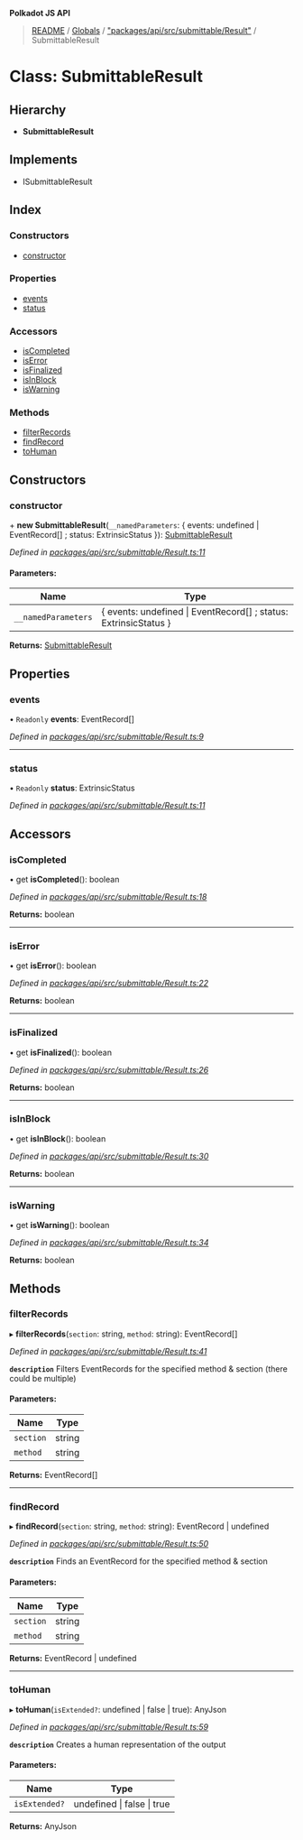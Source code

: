 **Polkadot JS API**

> [README](../README.md) / [Globals](../globals.md) / ["packages/api/src/submittable/Result"](../modules/_packages_api_src_submittable_result_.md) / SubmittableResult

# Class: SubmittableResult

## Hierarchy

* **SubmittableResult**

## Implements

* ISubmittableResult

## Index

### Constructors

* [constructor](_packages_api_src_submittable_result_.submittableresult.md#constructor)

### Properties

* [events](_packages_api_src_submittable_result_.submittableresult.md#events)
* [status](_packages_api_src_submittable_result_.submittableresult.md#status)

### Accessors

* [isCompleted](_packages_api_src_submittable_result_.submittableresult.md#iscompleted)
* [isError](_packages_api_src_submittable_result_.submittableresult.md#iserror)
* [isFinalized](_packages_api_src_submittable_result_.submittableresult.md#isfinalized)
* [isInBlock](_packages_api_src_submittable_result_.submittableresult.md#isinblock)
* [isWarning](_packages_api_src_submittable_result_.submittableresult.md#iswarning)

### Methods

* [filterRecords](_packages_api_src_submittable_result_.submittableresult.md#filterrecords)
* [findRecord](_packages_api_src_submittable_result_.submittableresult.md#findrecord)
* [toHuman](_packages_api_src_submittable_result_.submittableresult.md#tohuman)

## Constructors

### constructor

\+ **new SubmittableResult**(`__namedParameters`: { events: undefined \| EventRecord[] ; status: ExtrinsicStatus  }): [SubmittableResult](_packages_api_src_submittable_result_.submittableresult.md)

*Defined in [packages/api/src/submittable/Result.ts:11](https://github.com/polkadot-js/api/blob/ee6b6da02/packages/api/src/submittable/Result.ts#L11)*

#### Parameters:

Name | Type |
------ | ------ |
`__namedParameters` | { events: undefined \| EventRecord[] ; status: ExtrinsicStatus  } |

**Returns:** [SubmittableResult](_packages_api_src_submittable_result_.submittableresult.md)

## Properties

### events

• `Readonly` **events**: EventRecord[]

*Defined in [packages/api/src/submittable/Result.ts:9](https://github.com/polkadot-js/api/blob/ee6b6da02/packages/api/src/submittable/Result.ts#L9)*

___

### status

• `Readonly` **status**: ExtrinsicStatus

*Defined in [packages/api/src/submittable/Result.ts:11](https://github.com/polkadot-js/api/blob/ee6b6da02/packages/api/src/submittable/Result.ts#L11)*

## Accessors

### isCompleted

• get **isCompleted**(): boolean

*Defined in [packages/api/src/submittable/Result.ts:18](https://github.com/polkadot-js/api/blob/ee6b6da02/packages/api/src/submittable/Result.ts#L18)*

**Returns:** boolean

___

### isError

• get **isError**(): boolean

*Defined in [packages/api/src/submittable/Result.ts:22](https://github.com/polkadot-js/api/blob/ee6b6da02/packages/api/src/submittable/Result.ts#L22)*

**Returns:** boolean

___

### isFinalized

• get **isFinalized**(): boolean

*Defined in [packages/api/src/submittable/Result.ts:26](https://github.com/polkadot-js/api/blob/ee6b6da02/packages/api/src/submittable/Result.ts#L26)*

**Returns:** boolean

___

### isInBlock

• get **isInBlock**(): boolean

*Defined in [packages/api/src/submittable/Result.ts:30](https://github.com/polkadot-js/api/blob/ee6b6da02/packages/api/src/submittable/Result.ts#L30)*

**Returns:** boolean

___

### isWarning

• get **isWarning**(): boolean

*Defined in [packages/api/src/submittable/Result.ts:34](https://github.com/polkadot-js/api/blob/ee6b6da02/packages/api/src/submittable/Result.ts#L34)*

**Returns:** boolean

## Methods

### filterRecords

▸ **filterRecords**(`section`: string, `method`: string): EventRecord[]

*Defined in [packages/api/src/submittable/Result.ts:41](https://github.com/polkadot-js/api/blob/ee6b6da02/packages/api/src/submittable/Result.ts#L41)*

**`description`** Filters EventRecords for the specified method & section (there could be multiple)

#### Parameters:

Name | Type |
------ | ------ |
`section` | string |
`method` | string |

**Returns:** EventRecord[]

___

### findRecord

▸ **findRecord**(`section`: string, `method`: string): EventRecord \| undefined

*Defined in [packages/api/src/submittable/Result.ts:50](https://github.com/polkadot-js/api/blob/ee6b6da02/packages/api/src/submittable/Result.ts#L50)*

**`description`** Finds an EventRecord for the specified method & section

#### Parameters:

Name | Type |
------ | ------ |
`section` | string |
`method` | string |

**Returns:** EventRecord \| undefined

___

### toHuman

▸ **toHuman**(`isExtended?`: undefined \| false \| true): AnyJson

*Defined in [packages/api/src/submittable/Result.ts:59](https://github.com/polkadot-js/api/blob/ee6b6da02/packages/api/src/submittable/Result.ts#L59)*

**`description`** Creates a human representation of the output

#### Parameters:

Name | Type |
------ | ------ |
`isExtended?` | undefined \| false \| true |

**Returns:** AnyJson
